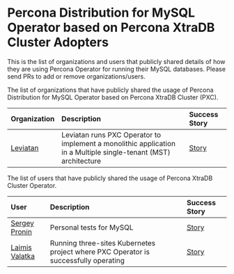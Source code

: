 # Percona Distribution for MySQL Operator based on Percona XtraDB Cluster Adopters

This is the list of organizations and users that publicly shared details of how they are using Percona Operator for running their MySQL databases.  Please send PRs to add or remove organizations/users.

The list of organizations that have publicly shared the usage of Percona Distribution for MySQL Operator based on Percona XtraDB Cluster (PXC).

| Organization | Description | Success Story |
| :--- | :--- | :--- |
| [Leviatan](https://leviatan.com.br/) | Leviatan runs PXC Operator to implement a monolithic application in a Multiple single-tenant (MST) architecture | [Story](./adopters/leviatan/README.md) |

The list of users that have publicly shared the usage of Percona XtraDB Cluster Operator.

| User | Description | Success Story |
| :--- | :--- | :--- |
| [Sergey Pronin](https://github.com/spron-in) | Personal tests for MySQL | [Story](./adopters/users/spron-in/README.md)  |
| [Laimis Valatka](https://github.com/laimison) | Running three-sites Kubernetes project where PXC Operator is successfully operating | [Story](./adopters/users/laimison/README.md)  |
